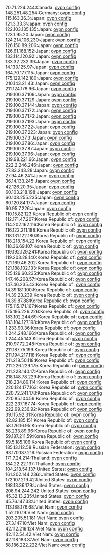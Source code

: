 70.71.224.244:Canada: [ovpn config](vpn/70_71_224_244.ovpn)  
148.251.48.254:Germany: [ovpn config](vpn/148_251_48_254.ovpn)  
115.163.36.3:Japan: [ovpn config](vpn/115_163_36_3.ovpn)  
121.3.33.3:Japan: [ovpn config](vpn/121_3_33_3.ovpn)  
122.103.135.135:Japan: [ovpn config](vpn/122_103_135_135.ovpn)  
123.1.95.20:Japan: [ovpn config](vpn/123_1_95_20.ovpn)  
124.214.106.230:Japan: [ovpn config](vpn/124_214_106_230.ovpn)  
126.150.89.206:Japan: [ovpn config](vpn/126_150_89_206.ovpn)  
126.61.168.152:Japan: [ovpn config](vpn/126_61_168_152.ovpn)  
133.114.120.92:Japan: [ovpn config](vpn/133_114_120_92.ovpn)  
133.32.232.39:Japan: [ovpn config](vpn/133_32_232_39.ovpn)  
14.133.125.97:Japan: [ovpn config](vpn/14_133_125_97.ovpn)  
164.70.177.115:Japan: [ovpn config](vpn/164_70_177_115.ovpn)  
175.129.142.180:Japan: [ovpn config](vpn/175_129_142_180.ovpn)  
210.143.21.43:Japan: [ovpn config](vpn/210_143_21_43.ovpn)  
211.124.178.96:Japan: [ovpn config](vpn/211_124_178_96.ovpn)  
219.100.37.109:Japan: [ovpn config](vpn/219_100_37_109.ovpn)  
219.100.37.129:Japan: [ovpn config](vpn/219_100_37_129.ovpn)  
219.100.37.144:Japan: [ovpn config](vpn/219_100_37_144.ovpn)  
219.100.37.172:Japan: [ovpn config](vpn/219_100_37_172.ovpn)  
219.100.37.176:Japan: [ovpn config](vpn/219_100_37_176.ovpn)  
219.100.37.193:Japan: [ovpn config](vpn/219_100_37_193.ovpn)  
219.100.37.22:Japan: [ovpn config](vpn/219_100_37_22.ovpn)  
219.100.37.223:Japan: [ovpn config](vpn/219_100_37_223.ovpn)  
219.100.37.3:Japan: [ovpn config](vpn/219_100_37_3.ovpn)  
219.100.37.86:Japan: [ovpn config](vpn/219_100_37_86.ovpn)  
219.100.37.87:Japan: [ovpn config](vpn/219_100_37_87.ovpn)  
219.100.37.96:Japan: [ovpn config](vpn/219_100_37_96.ovpn)  
219.98.221.66:Japan: [ovpn config](vpn/219_98_221_66.ovpn)  
222.2.246.246:Japan: [ovpn config](vpn/222_2_246_246.ovpn)  
27.83.243.28:Japan: [ovpn config](vpn/27_83_243_28.ovpn)  
27.94.46.241:Japan: [ovpn config](vpn/27_94_46_241.ovpn)  
36.14.133.245:Japan: [ovpn config](vpn/36_14_133_245.ovpn)  
42.126.20.35:Japan: [ovpn config](vpn/42_126_20_35.ovpn)  
60.103.218.198:Japan: [ovpn config](vpn/60_103_218_198.ovpn)  
60.108.255.235:Japan: [ovpn config](vpn/60_108_255_235.ovpn)  
60.120.84.177:Japan: [ovpn config](vpn/60_120_84_177.ovpn)  
60.95.7.226:Japan: [ovpn config](vpn/60_95_7_226.ovpn)  
110.15.82.123:Korea Republic of: [ovpn config](vpn/110_15_82_123.ovpn)  
112.171.47.207:Korea Republic of: [ovpn config](vpn/112_171_47_207.ovpn)  
114.202.162.116:Korea Republic of: [ovpn config](vpn/114_202_162_116.ovpn)  
116.122.211.188:Korea Republic of: [ovpn config](vpn/116_122_211_188.ovpn)  
118.131.122.180:Korea Republic of: [ovpn config](vpn/118_131_122_180.ovpn)  
118.218.154.22:Korea Republic of: [ovpn config](vpn/118_218_154_22.ovpn)  
118.36.69.107:Korea Republic of: [ovpn config](vpn/118_36_69_107.ovpn)  
119.192.129.241:Korea Republic of: [ovpn config](vpn/119_192_129_241.ovpn)  
119.203.28.140:Korea Republic of: [ovpn config](vpn/119_203_28_140.ovpn)  
121.169.46.202:Korea Republic of: [ovpn config](vpn/121_169_46_202.ovpn)  
121.188.102.133:Korea Republic of: [ovpn config](vpn/121_188_102_133.ovpn)  
125.129.60.235:Korea Republic of: [ovpn config](vpn/125_129_60_235.ovpn)  
147.46.208.57:Korea Republic of: [ovpn config](vpn/147_46_208_57.ovpn)  
147.46.235.43:Korea Republic of: [ovpn config](vpn/147_46_235_43.ovpn)  
14.39.181.100:Korea Republic of: [ovpn config](vpn/14_39_181_100.ovpn)  
14.39.23.239:Korea Republic of: [ovpn config](vpn/14_39_23_239.ovpn)  
14.39.87.88:Korea Republic of: [ovpn config](vpn/14_39_87_88.ovpn)  
175.115.171.167:Korea Republic of: [ovpn config](vpn/175_115_171_167.ovpn)  
175.195.226.226:Korea Republic of: [ovpn config](vpn/175_195_226_226.ovpn)  
183.102.244.69:Korea Republic of: [ovpn config](vpn/183_102_244_69.ovpn)  
183.104.127.198:Korea Republic of: [ovpn config](vpn/183_104_127_198.ovpn)  
1.233.90.36:Korea Republic of: [ovpn config](vpn/1_233_90_36.ovpn)  
1.244.248.166:Korea Republic of: [ovpn config](vpn/1_244_248_166.ovpn)  
1.244.45.143:Korea Republic of: [ovpn config](vpn/1_244_45_143.ovpn)  
210.97.72.248:Korea Republic of: [ovpn config](vpn/210_97_72_248.ovpn)  
211.187.75.199:Korea Republic of: [ovpn config](vpn/211_187_75_199.ovpn)  
211.194.217.118:Korea Republic of: [ovpn config](vpn/211_194_217_118.ovpn)  
211.218.50.118:Korea Republic of: [ovpn config](vpn/211_218_50_118.ovpn)  
211.226.229.175:Korea Republic of: [ovpn config](vpn/211_226_229_175.ovpn)  
211.228.140.17:Korea Republic of: [ovpn config](vpn/211_228_140_17.ovpn)  
218.148.78.229:Korea Republic of: [ovpn config](vpn/218_148_78_229.ovpn)  
218.234.89.114:Korea Republic of: [ovpn config](vpn/218_234_89_114.ovpn)  
220.124.177.163:Korea Republic of: [ovpn config](vpn/220_124_177_163.ovpn)  
220.72.241.178:Korea Republic of: [ovpn config](vpn/220_72_241_178.ovpn)  
220.85.104.59:Korea Republic of: [ovpn config](vpn/220_85_104_59.ovpn)  
222.237.167.74:Korea Republic of: [ovpn config](vpn/222_237_167_74.ovpn)  
222.99.236.92:Korea Republic of: [ovpn config](vpn/222_99_236_92.ovpn)  
39.115.92.31:Korea Republic of: [ovpn config](vpn/39_115_92_31.ovpn)  
42.82.185.151:Korea Republic of: [ovpn config](vpn/42_82_185_151.ovpn)  
58.126.16.95:Korea Republic of: [ovpn config](vpn/58_126_16_95.ovpn)  
58.233.89.96:Korea Republic of: [ovpn config](vpn/58_233_89_96.ovpn)  
59.187.211.59:Korea Republic of: [ovpn config](vpn/59_187_211_59.ovpn)  
59.5.185.106:Korea Republic of: [ovpn config](vpn/59_5_185_106.ovpn)  
185.13.112.58:Russian Federation: [ovpn config](vpn/185_13_112_58.ovpn)  
93.170.187.216:Russian Federation: [ovpn config](vpn/93_170_187_216.ovpn)  
171.7.24.214:Thailand: [ovpn config](vpn/171_7_24_214.ovpn)  
184.22.22.137:Thailand: [ovpn config](vpn/184_22_22_137.ovpn)  
104.218.54.137:United States: [ovpn config](vpn/104_218_54_137.ovpn)  
161.202.144.236:United States: [ovpn config](vpn/161_202_144_236.ovpn)  
172.107.219.42:United States: [ovpn config](vpn/172_107_219_42.ovpn)  
198.13.36.179:United States: [ovpn config](vpn/198_13_36_179.ovpn)  
208.94.244.242:United States: [ovpn config](vpn/208_94_244_242.ovpn)  
45.32.13.235:United States: [ovpn config](vpn/45_32_13_235.ovpn)  
45.76.147.33:United States: [ovpn config](vpn/45_76_147_33.ovpn)  
113.188.176.68:Viet Nam: [ovpn config](vpn/113_188_176_68.ovpn)  
1.52.110.19:Viet Nam: [ovpn config](vpn/1_52_110_19.ovpn)  
203.205.51.181:Viet Nam: [ovpn config](vpn/203_205_51_181.ovpn)  
27.3.147.10:Viet Nam: [ovpn config](vpn/27_3_147_10.ovpn)  
42.112.219.124:Viet Nam: [ovpn config](vpn/42_112_219_124.ovpn)  
42.112.54.42:Viet Nam: [ovpn config](vpn/42_112_54_42.ovpn)  
42.118.183.8:Viet Nam: [ovpn config](vpn/42_118_183_8.ovpn)  
58.186.222.222:Viet Nam: [ovpn config](vpn/58_186_222_222.ovpn)  
